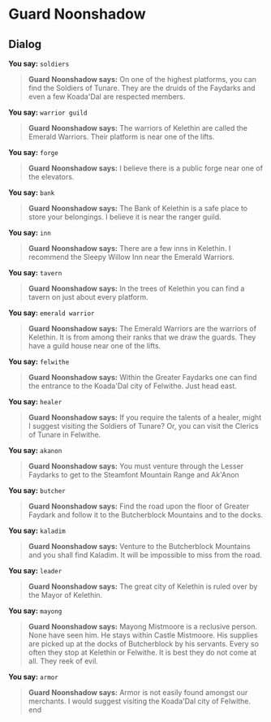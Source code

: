 # Guard Noonshadow


## Dialog

**You say:** `soldiers`



>**Guard Noonshadow says:** On one of the highest platforms, you can find the Soldiers of Tunare.  They are the druids of the Faydarks and even a few Koada'Dal are respected members.

**You say:** `warrior guild`



>**Guard Noonshadow says:** The warriors of Kelethin are called the Emerald Warriors.  Their platform is near one of the lifts.

**You say:** `forge`



>**Guard Noonshadow says:** I believe there is a public forge near one of the elevators.

**You say:** `bank`



>**Guard Noonshadow says:** The Bank of Kelethin is a safe place to store your belongings. I believe it is near the ranger guild.

**You say:** `inn`



>**Guard Noonshadow says:** There are a few inns in Kelethin.  I recommend the Sleepy Willow Inn near the Emerald Warriors.

**You say:** `tavern`



>**Guard Noonshadow says:** In the trees of Kelethin you can find a tavern on just about every platform.

**You say:** `emerald warrior`



>**Guard Noonshadow says:** The Emerald Warriors are the warriors of Kelethin.  It is from among their ranks that we draw the guards.  They have a guild house near one of the lifts.

**You say:** `felwithe`



>**Guard Noonshadow says:** Within the Greater Faydarks one can find the entrance to the Koada'Dal city of Felwithe.  Just head east.

**You say:** `healer`



>**Guard Noonshadow says:** If you require the talents of a healer, might I suggest visiting the Soldiers of Tunare? Or, you can visit the Clerics of Tunare in Felwithe.

**You say:** `akanon`



>**Guard Noonshadow says:** You must venture through the Lesser Faydarks to get to the Steamfont Mountain Range and Ak'Anon

**You say:** `butcher`



>**Guard Noonshadow says:** Find the road upon the floor of Greater Faydark and follow it to the Butcherblock Mountains and to the docks.

**You say:** `kaladim`



>**Guard Noonshadow says:** Venture to the Butcherblock Mountains and you shall find Kaladim.  It will be impossible to miss from the road.

**You say:** `leader`



>**Guard Noonshadow says:** The great city of Kelethin is ruled over by the Mayor of Kelethin.

**You say:** `mayong`



>**Guard Noonshadow says:** Mayong Mistmoore is a reclusive person.  None have seen him.  He stays within Castle Mistmoore.  His supplies are picked up at the docks of Butcherblock by his servants.  Every so often they stop at Kelethin or Felwithe.  It is best they do not come at all.  They reek of evil.

**You say:** `armor`



>**Guard Noonshadow says:** Armor is not easily found amongst our merchants.  I would suggest visiting the Koada'Dal city of Felwithe.
end